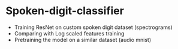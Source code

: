 # Spoken-digit-classifier
* Training ResNet on custom spoken digit dataset (spectrograms)
* Comparing with Log scaled features training
* Pretraining the model on a similar dataset (audio mnist) 
